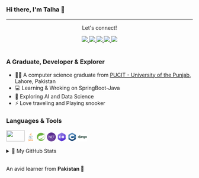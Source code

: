 <!--
**talhaejaz539/talhaejaz539** is a ✨ _special_ ✨ repository because its `README.md` (this file) appears on your GitHub profile.

Here are some ideas to get you started:

- 🔭 I’m currently working on ...
- 🌱 I’m currently learning ...
- 👯 I’m looking to collaborate on ...
- 🤔 I’m looking for help with ...
- 💬 Ask me about ...
- 📫 How to reach me: ...
- 😄 Pronouns: ...
- ⚡ Fun fact: ...
-->
### Hi there, I'm Talha 👋
<hr>
<div align="center">
<p align="center">Let's connect!</p>
<a href="https://twitter.com/TalhaEj14242617">
    <img src="https://img.shields.io/badge/Twitter-1DA1F2?style=for-the-badge&logo=twitter&logoColor=white" />
</a>

<a href="https://www.linkedin.com/in/talha-ejaz-53084b186/">
    <img src="https://img.shields.io/badge/linkedin-%230077B5.svg?&style=for-the-badge&logo=linkedin&logoColor=white" />
</a>
<a href="https://www.instagram.com/iamtalhaejaz/">
    <img src="https://img.shields.io/badge/Instagram-E4405F?style=for-the-badge&logo=instagram&logoColor=white" />
</a>
<a href="https://www.facebook.com/people/Talha-Ejaz/100006877411880/">
    <img src="https://img.shields.io/badge/Facebook-1877F2?style=for-the-badge&logo=facebook&logoColor=white" />
</a>
<a href="https://stackoverflow.com/users/15742910/talha-ejaz?tab=profile">
    <img src="https://img.shields.io/badge/Stack_Overflow-FE7A16?style=for-the-badge&logo=stack-overflow&logoColor=white" />
</a>
</div>
<br>

### A Graduate, Developer & Explorer
- 🙋‍♂️ A computer science graduate from [PUCIT - University of the Punjab][pucit], Lahore, Pakistan
- 💻 Learning & Wroking on SpringBoot-Java
- 🤔 Exploring AI and Data Science
- ⚡ Love traveling and Playing snooker


### Languages & Tools

<code><img width=50px height=30px src="https://webimages.mongodb.com/_com_assets/cms/kuyjf3vea2hg34taa-horizontal_default_slate_blue.svg?auto=format%252Ccompress"></code>
<code><img width=24px src="https://raw.githubusercontent.com/github/explore/80688e429a7d4ef2fca1e82350fe8e3517d3494d/topics/java/java.png"></code>
<code><img width="24px" src="https://raw.githubusercontent.com/github/explore/37c71fdca4e12086faf8c7009793d2eb588c914e/topics/spring-boot/spring-boot.png"></code>
<code><img width=24px src="https://raw.githubusercontent.com/github/explore/80688e429a7d4ef2fca1e82350fe8e3517d3494d/topics/dotnet/dotnet.png"></code>
<code><img width=24px src="https://raw.githubusercontent.com/github/explore/80688e429a7d4ef2fca1e82350fe8e3517d3494d/topics/csharp/csharp.png"></code>
<code><img width=24px src="https://raw.githubusercontent.com/github/explore/80688e429a7d4ef2fca1e82350fe8e3517d3494d/topics/cpp/cpp.png"></code>
<code><img width=24px src="https://raw.githubusercontent.com/github/explore/80688e429a7d4ef2fca1e82350fe8e3517d3494d/topics/django/django.png"></code>
<br>

<details>
<summary>📝 My GitHub Stats</summary>
<br>

[![Talha's github stats](https://github-readme-stats.vercel.app/api?username=talhaejaz539&theme=gotham)](https://github.com/talhaejaz539/github-readme-stats)
![Talha's Languages Stats](https://github-readme-stats.vercel.app/api/top-langs/?username=talhaejaz539&theme=gotham&hide_langs_below=1&layout=compact)

</details>
<br>

An avid learner from <b>Pakistan<b> 💚


[twitter]: https://twitter.com/TalhaEj14242617
[linkedin]: https://www.linkedin.com/in/talha-ejaz-53084b186/
[instagram]: https://www.instagram.com/iamtalhaejaz/
[facebook]: https://www.facebook.com/people/Talha-Ejaz/100006877411880/
[pucit]: https://pucit.edu.pk/
